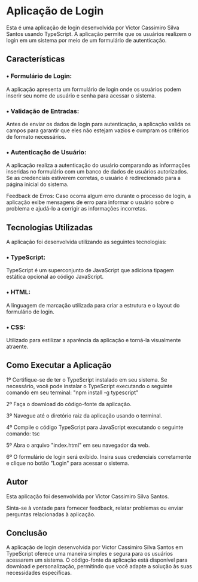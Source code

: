 <h1> Aplicação de Login </h1>

Esta é uma aplicação de login desenvolvida por Victor Cassimiro Silva Santos usando TypeScript. A aplicação permite que os usuários realizem o login em um sistema por meio de um formulário de autenticação.

<h2> Características </h2>

<h3> • Formulário de Login: </h3> A aplicação apresenta um formulário de login onde os usuários podem inserir seu nome de usuário e senha para acessar o sistema.

<h3> • Validação de Entradas: </h3> Antes de enviar os dados de login para autenticação, a aplicação valida os campos para garantir que eles não estejam vazios e cumpram os critérios de formato necessários.

<h3> • Autenticação de Usuário: </h3> A aplicação realiza a autenticação do usuário comparando as informações inseridas no formulário com um banco de dados de usuários autorizados. Se as credenciais estiverem corretas, o usuário é redirecionado para a página inicial do sistema.

Feedback de Erros: Caso ocorra algum erro durante o processo de login, a aplicação exibe mensagens de erro para informar o usuário sobre o problema e ajudá-lo a corrigir as informações incorretas.

<h2> Tecnologias Utilizadas </h2>

A aplicação foi desenvolvida utilizando as seguintes tecnologias:

<h3> • TypeScript: </h3> TypeScript é um superconjunto de JavaScript que adiciona tipagem estática opcional ao código JavaScript.

<h3> • HTML: </h3> A linguagem de marcação utilizada para criar a estrutura e o layout do formulário de login.

<h3> • CSS: </h3> Utilizado para estilizar a aparência da aplicação e torná-la visualmente atraente.

<h2> Como Executar a Aplicação </h2>

1º Certifique-se de ter o TypeScript instalado em seu sistema. Se necessário, você pode instalar o TypeScript executando o seguinte comando em seu terminal:
"npm install -g typescript"

2º Faça o download do código-fonte da aplicação.

3º Navegue até o diretório raiz da aplicação usando o terminal.

4º Compile o código TypeScript para JavaScript executando o seguinte comando:
tsc

5º Abra o arquivo "index.html" em seu navegador da web.

6º O formulário de login será exibido. Insira suas credenciais corretamente e clique no botão "Login" para acessar o sistema.

<h2> Autor </h2>

Esta aplicação foi desenvolvida por Victor Cassimiro Silva Santos. 

Sinta-se à vontade para fornecer feedback, relatar problemas ou enviar perguntas relacionadas à aplicação.


<h2> Conclusão </h2>

A aplicação de login desenvolvida por Victor Cassimiro Silva Santos em TypeScript oferece uma maneira simples e segura para os usuários acessarem um sistema. O código-fonte da aplicação está disponível para download e personalização, permitindo que você adapte a solução às suas necessidades específicas.


